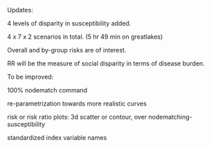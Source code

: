 Updates:

4 levels of disparity in susceptibility added.

4 x 7 x 2 scenarios in total. (5 hr 49 min on greatlakes)

Overall and by-group risks are of interest.

RR will be the measure of social disparity in terms of disease burden.

To be improved:

100% nodematch command

re-parametrization towards more realistic curves

risk or risk ratio plots: 3d scatter or contour, over nodematching-susceptibility

standardized index variable names
